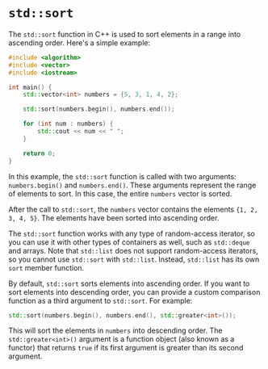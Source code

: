 # `std::sort`

The `std::sort` function in C++ is used to sort elements in a range into ascending order. Here's a simple example:

```cpp
#include <algorithm>
#include <vector>
#include <iostream>

int main() {
    std::vector<int> numbers = {5, 3, 1, 4, 2};

    std::sort(numbers.begin(), numbers.end());

    for (int num : numbers) {
        std::cout << num << " ";
    }

    return 0;
}
```

In this example, the `std::sort` function is called with two arguments: `numbers.begin()` and `numbers.end()`. These arguments represent the range of elements to sort. In this case, the entire `numbers` vector is sorted.

After the call to `std::sort`, the `numbers` vector contains the elements `{1, 2, 3, 4, 5}`. The elements have been sorted into ascending order.

The `std::sort` function works with any type of random-access iterator, so you can use it with other types of containers as well, such as `std::deque` and arrays. Note that `std::list` does not support random-access iterators, so you cannot use `std::sort` with `std::list`. Instead, `std::list` has its own `sort` member function.

By default, `std::sort` sorts elements into ascending order. If you want to sort elements into descending order, you can provide a custom comparison function as a third argument to `std::sort`. For example:

```cpp
std::sort(numbers.begin(), numbers.end(), std::greater<int>());
```

This will sort the elements in `numbers` into descending order. The `std::greater<int>()` argument is a function object (also known as a functor) that returns `true` if its first argument is greater than its second argument.

